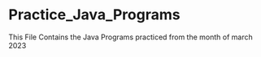 # Practice_Java_Programs

This File Contains the Java Programs practiced from the month of march 2023
